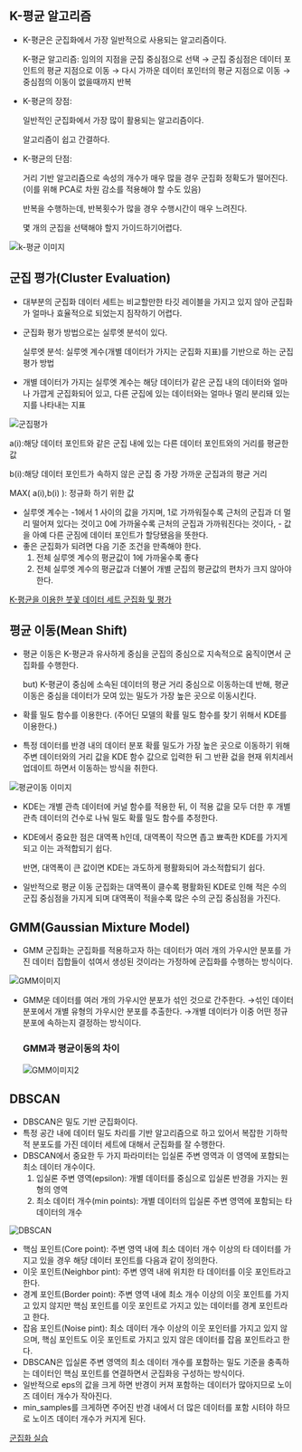 ## K-평균 알고리즘

- K-평균은 군집화에서 가장 일반적으로 사용되는 알고리즘이다.

    K-평균 알고리즘: 임의의 지점을 군집 중심점으로 선택 → 군집 중심점은 데이터 포인트의 평균 지점으로 이동 → 다시 가까운 데이터 포인터의 평균 지점으로 이동 → 중심점의 이동이 없을때까지 반복

- K-평균의 장점:

    일반적인 군집화에서 가장 많이 활용되는 알고리즘이다.

    알고리즘이 쉽고 간결하다.

- K-평균의 단점:

     거리 기반 알고리즘으로 속성의 개수가 매우 많을 경우 군집화 정확도가 떨어진다.(이를 위해 PCA로 차원 감소를 적용해야 할 수도 있음)

    반복을 수행하는데, 반복횟수가 많을 경우 수행시간이 매우 느려진다.

    몇 개의 군집을 선택해야 할지 가이드하기어렵다.

![k-평균 이미지](https://s3.us-west-2.amazonaws.com/secure.notion-static.com/8356cc0b-8978-4c4f-bac4-748315d767f9/Untitled.png?X-Amz-Algorithm=AWS4-HMAC-SHA256&X-Amz-Credential=AKIAT73L2G45O3KS52Y5%2F20210814%2Fus-west-2%2Fs3%2Faws4_request&X-Amz-Date=20210814T111119Z&X-Amz-Expires=86400&X-Amz-Signature=80161e97a1ee07b35c1b63f9d7a535b2b33fab9f5d4a8f384f26bacddac4faa6&X-Amz-SignedHeaders=host&response-content-disposition=filename%20%3D%22Untitled.png%22)

## 군집 평가(Cluster Evaluation)

- 대부분의 군집화 데이터 세트는 비교할만한 타깃 레이블을 가지고 있지 않아 군집화가 얼마나 효율적으로 되었는지 짐작하기 어렵다.
- 군집화 평가 방법으로는 실루엣 분석이 있다.

    실루엣 분석: 실루엣 계수(개별 데이터가 가지는 군집화 지표)를 기반으로 하는 군집 평가 방법

- 개별 데이터가 가지는 실루엣 계수는 해당 데이터가 같은 군집 내의 데이터와 얼마나 가깝게 군집화되어 있고, 다른 군집에 있는 데이터와는 얼마나 멀리 분리돼 있는지를 나타내는 지표

![군집평가](https://s3.us-west-2.amazonaws.com/secure.notion-static.com/6aa6743d-f95e-4120-a13d-82e1c14b01e0/Untitled.png?X-Amz-Algorithm=AWS4-HMAC-SHA256&X-Amz-Credential=AKIAT73L2G45O3KS52Y5%2F20210814%2Fus-west-2%2Fs3%2Faws4_request&X-Amz-Date=20210814T111148Z&X-Amz-Expires=86400&X-Amz-Signature=d63ab50bd1472be66da6c4bf39350abb6a20ee22b4edc5444a023f69e19e581c&X-Amz-SignedHeaders=host&response-content-disposition=filename%20%3D%22Untitled.png%22)

a(i):해당 데이터 포인트와 같은 군집 내에 있는 다른 데이터 포인트와의 거리를 평균한 값

b(i):해당 데이터 포인트가 속하지 않은 군집 중 가장 가까운 군집과의 평균 거리

MAX( a(i),b(i) ): 정규화 하기 위한 값

- 실루엣 계수는 -1에서 1 사이의 값을 가지며, 1로 가까워질수록 근처의 군집과 더 멀리 떨어져 있다는 것이고 0에 가까울수록 근처의 군집과 가까워진다는 것이다, - 값을 아예 다른 군짐에 데이터 포인트가 할당됐음을 뜻한다.
- 좋은 군집화가 되려면 다음 기준 조건을 만족해야 한다.
    1. 전체 실루엣 계수의 평균값이 1에 가까울수록 좋다
    2. 전체 실루엣 계수의 평균값과 더불어 개별 군집의 평균값의 편차가 크지 않아야 한다.

[K-평균을 이용한 붓꽃 데이터 세트 군집화 및 평가](https://www.notion.so/K-56d21059effc47e4bf907396ff2d3dce)

## 평균 이동(Mean Shift)

- 평균 이동은 K-평균과 유사하게 중심을 군집의 중심으로 지속적으로 움직이면서 군집화를 수행한다.

    but) K-평균이 중심에 소속된 데이터의 평균 거리 중심으로 이동하는데 반해, 평균 이동은 중심을 데이터가 모여 있는 밀도가 가장 높은 곳으로 이동시킨다.

- 확률 밀도 함수를 이용한다. (주어딘 모델의 확률 밀도 함수를 찾기 위해서 KDE를 이용한다.)
- 특정 데이터를 반경 내의 데이터 분포 확률 밀도가 가장 높은 곳으로 이동하기 위해 주변 데이터와의 거리 값을 KDE 함수 값으로 입력한 뒤 그 반환 겂을 현재 위치레서 업데이트 하면서 이동하는 방식을 취한다.

![평균이동 이미지](https://s3.us-west-2.amazonaws.com/secure.notion-static.com/b3259d24-7974-4bc3-929d-8a639accf810/Untitled.png?X-Amz-Algorithm=AWS4-HMAC-SHA256&X-Amz-Credential=AKIAT73L2G45O3KS52Y5%2F20210814%2Fus-west-2%2Fs3%2Faws4_request&X-Amz-Date=20210814T111231Z&X-Amz-Expires=86400&X-Amz-Signature=fde6874f5c5ba9f37dfc65f4d6f2ea99e2a1b1f1fcb724144acd93583294cb68&X-Amz-SignedHeaders=host&response-content-disposition=filename%20%3D%22Untitled.png%22)

- KDE는 개별 관측 데이터에 커널 함수를 적용한 뒤, 이 적용 값을 모두 더한 후 개별 관측 데이터의 건수로 나눠 밀도 확률 밀도 함수를 추정한다.
- KDE에서 중요한 점은 대역폭 h인데, 대역폭이 작으면 좁고 뾰족한 KDE를 가지게 되고 이는 과적합되기 쉽다.

    반면, 대역폭이 큰 값이면 KDE는 과도하게 평활화되어 과소적합되기 쉽다.

- 일반적으로 평균 이동 군집화는 대역폭이 클수록 평활화된  KDE로 인해 적은 수의 군집 중심점을 가지게 되며 대역폭이 적을수록 많은 수의 군집 중심점을 가진다.

## GMM(Gaussian Mixture Model)

- GMM 군집화는 군집화를 적용하고자 하는 데이터가 여러 개의 가우시안 분포를 가진 데이터 집합들이 섞여서 생성된 것이라는 가정하에 군집화를 수행하는 방식이다.

![GMM이미지](https://s3.us-west-2.amazonaws.com/secure.notion-static.com/b538da06-8cc1-47f5-94d0-deeb741033e3/Untitled.png?X-Amz-Algorithm=AWS4-HMAC-SHA256&X-Amz-Credential=AKIAT73L2G45O3KS52Y5%2F20210814%2Fus-west-2%2Fs3%2Faws4_request&X-Amz-Date=20210814T111312Z&X-Amz-Expires=86400&X-Amz-Signature=af3fd3477af3ca2a8a7005b91517c45bd7f834f3e3064df916b2444aaa99d081&X-Amz-SignedHeaders=host&response-content-disposition=filename%20%3D%22Untitled.png%22)

- GMM운 데이터를 여러 개의 가우시안 분포가 섞인 것으로 간주한다. →섞인 데이터 분포에서 개별 유형의 가우시안 분포를 추출한다. →개별 데이터가 이중 어떤 정규 분포에 속하는지 결정하는 방식이다.

    ### GMM과 평균이동의 차이

    ![GMM이미지2](https://s3-us-west-2.amazonaws.com/secure.notion-static.com/c8599389-c213-42d3-9764-2f1c0864c42f/Untitled.pnghttps://s3.us-west-2.amazonaws.com/secure.notion-static.com/c8599389-c213-42d3-9764-2f1c0864c42f/Untitled.png?X-Amz-Algorithm=AWS4-HMAC-SHA256&X-Amz-Credential=AKIAT73L2G45O3KS52Y5%2F20210814%2Fus-west-2%2Fs3%2Faws4_request&X-Amz-Date=20210814T111343Z&X-Amz-Expires=86400&X-Amz-Signature=b202cc03779b24aa5c065792117d190bea1d408904f01b34ef4be8585b145268&X-Amz-SignedHeaders=host&response-content-disposition=filename%20%3D%22Untitled.png%22)

## DBSCAN

- DBSCAN은 밀도 기반 군집화이다.
- 특정 공간 내에 데이터 밀도 차리를 기반 알고리즘으로 하고 있어서 복잡한 기하학적 분포도를 가진 데이터 세트에 대해서 군집화를 잘 수행한다.
- DBSCAN에서 중요한 두 가지 파라미터는 입실론 주변 영역과 이 영역에 포함되는 최소 데이터 개수이다.
    1. 입실론 주변 영역(epsilon): 개별 데이터를 중심으로 입실론 반경을 가지는 원형의 영역
    2. 최소 데이터 개수(min points): 개별 데이터의 입실론 주변 영역에 포함되는 타 데이터의 개수

![DBSCAN](https://s3.us-west-2.amazonaws.com/secure.notion-static.com/b1f12343-8448-4d60-8780-259ca99ea4f0/Untitled.png?X-Amz-Algorithm=AWS4-HMAC-SHA256&X-Amz-Credential=AKIAT73L2G45O3KS52Y5%2F20210814%2Fus-west-2%2Fs3%2Faws4_request&X-Amz-Date=20210814T111413Z&X-Amz-Expires=86400&X-Amz-Signature=c76b49556973662b2780e7788fb7c57d3c7b2b493eef5a3a31b13146af565570&X-Amz-SignedHeaders=host&response-content-disposition=filename%20%3D%22Untitled.png%22)

- 핵심 포인트(Core point): 주변 영역 내에 최소 데이터 개수 이상의 타 데이터를 가지고 있을 경우 해당 데이터 포인트를 다음과 같이 정의한다.
- 이웃 포인트(Neighbor pint): 주변 영역 내에 위치한 타 데이터를 이웃 포인트라고 한다.
- 경계 포인트(Border point): 주변 영역 내에 최소 개수 이상의 이웃 포인트를 가지고 있지 않지만 핵심 포인트를 이웃 포인트로 가지고 있는 데이터를 경계 포인트라고 한다.
- 잡음 포인트(Noise pint): 최소 데이터 개수 이상의 이웃 포인터를 가지고 있지 않으며, 핵심 포인트도 이웃 포인트로 가지고 있지 않은 데이터를 잡음 포인트라고 한다.
- DBSCAN은 입실론 주변 영역의 최소 데이터 개수를 포함하는 밀도 기준을 충족하는 데이터인 핵심 포인트를 연결하면서 군집화응 구성하는 방식이다.
- 일반적으로 eps의 값을 크게 하면 반경이 커져 포함하는 데이터가 많아지므로 노이즈 데이터 개수가 작아진다.
- min_samples를 크게하면 주어진 반경 내에서 더 많은 데이터를 포함 시텨야 하므로 노이즈 데이터 개수가 커지게 된다.

[군집화 실습](https://www.notion.so/ee4d8ab9d3bb433896b3fe9adbb5d4ee)
